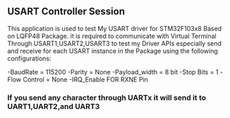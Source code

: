 ## USART Controller Session

This application is used to test My USART driver for STM32F103x8 Based on LQFP48 Package.
it is required to communicate with Virtual Terminal Through USART1,USART2,USART3 to test
my Driver APIs especially send and receive for each USART instance in the Package using
the following configurations:

-BaudRate = 115200
-Parity = None
-Payload_width = 8 bit
-Stop Bits = 1
-Flow Control = None
-IRQ_Enable FOR RXNE Pin

### If you send any character through UARTx it will send it to UART1,UART2,and UART3
